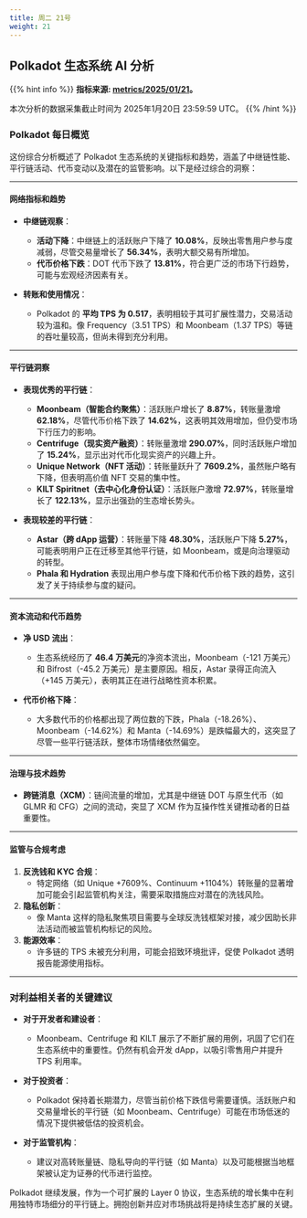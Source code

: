 ```yaml
---
title: 周二 21号
weight: 21
---
```


## **Polkadot 生态系统 AI 分析**
{{% hint info %}}
**指标来源: [metrics/2025/01/21](../../../../metrics/2025/01/21)。**

本次分析的数据采集截止时间为 2025年1月20日 23:59:59 UTC。
{{% /hint %}}

### Polkadot 每日概览

这份综合分析概述了 Polkadot 生态系统的关键指标和趋势，涵盖了中继链性能、平行链活动、代币变动以及潜在的监管影响。以下是经过综合的洞察：

---

#### 网络指标和趋势
- **中继链观察**：
  - **活动下降**：中继链上的活跃账户下降了 **10.08%**，反映出零售用户参与度减弱，尽管交易量增长了 **56.34%**，表明大额交易有所增加。
  - **代币价格下跌**：DOT 代币下跌了 **13.81%**，符合更广泛的市场下行趋势，可能与宏观经济因素有关。

- **转账和使用情况**：
  - Polkadot 的 **平均 TPS 为 0.517**，表明相较于其可扩展性潜力，交易活动较为温和。像 Frequency（3.51 TPS）和 Moonbeam（1.37 TPS）等链的吞吐量较高，但尚未得到充分利用。

---

#### 平行链洞察
- **表现优秀的平行链**：
  - **Moonbeam（智能合约聚焦）**：活跃账户增长了 **8.87%**，转账量激增 **62.18%**，尽管代币价格下跌了 **14.62%**，这表明其效用增加，但仍受市场下行压力的影响。
  - **Centrifuge（现实资产融资）**：转账量激增 **290.07%**，同时活跃账户增加了 **15.24%**，显示出对代币化现实资产的兴趣上升。
  - **Unique Network（NFT 活动）**：转账量跃升了 **7609.2%**，虽然账户略有下降，但表明高价值 NFT 交易的集中性。
  - **KILT Spiritnet（去中心化身份认证）**：活跃账户激增 **72.97%**，转账量增长了 **122.13%**，显示出强劲的生态增长势头。

- **表现较差的平行链**：
  - **Astar（跨 dApp 运营）**：转账量下降 **48.30%**，活跃账户下降 **5.27%**，可能表明用户正在迁移至其他平行链，如 Moonbeam，或是向治理驱动的转型。
  - **Phala 和 Hydration** 表现出用户参与度下降和代币价格下跌的趋势，这引发了关于持续参与度的疑问。

---

#### 资本流动和代币趋势
- **净 USD 流出**：
  - 生态系统经历了 **46.4 万美元**的净资本流出，Moonbeam（-121 万美元）和 Bifrost（-45.2 万美元）是主要原因。相反，Astar 录得正向流入（+145 万美元），表明其正在进行战略性资本积累。

- **代币价格下降**：
  - 大多数代币的价格都出现了两位数的下跌，Phala（-18.26%）、Moonbeam（-14.62%）和 Manta（-14.69%）是跌幅最大的，这突显了尽管一些平行链活跃，整体市场情绪依然偏空。

---

#### 治理与技术趋势
- **跨链消息（XCM）**：链间流量的增加，尤其是中继链 DOT 与原生代币（如 GLMR 和 CFG）之间的流动，突显了 XCM 作为互操作性关键推动者的日益重要性。

---

#### 监管与合规考虑
1. **反洗钱和 KYC 合规**：
   - 特定网络（如 Unique +7609%、Continuum +1104%）转账量的显著增加可能会引起监管机构关注，需要采取措施应对潜在的洗钱风险。
2. **隐私创新**：
   - 像 Manta 这样的隐私聚焦项目需要与全球反洗钱框架对接，减少因助长非法活动而被监管机构标记的风险。
3. **能源效率**：
   - 许多链的 TPS 未被充分利用，可能会招致环境批评，促使 Polkadot 透明报告能源使用指标。

---

### 对利益相关者的关键建议

- **对于开发者和建设者**：
  - Moonbeam、Centrifuge 和 KILT 展示了不断扩展的用例，巩固了它们在生态系统中的重要性。仍然有机会开发 dApp，以吸引零售用户并提升 TPS 利用率。

- **对于投资者**：
  - Polkadot 保持着长期潜力，尽管当前价格下跌信号需要谨慎。活跃账户和交易量增长的平行链（如 Moonbeam、Centrifuge）可能在市场低迷的情况下提供被低估的投资机会。

- **对于监管机构**：
  - 建议对高转账量链、隐私导向的平行链（如 Manta）以及可能根据当地框架被认定为证券的代币进行监控。

Polkadot 继续发展，作为一个可扩展的 Layer 0 协议，生态系统的增长集中在利用独特市场细分的平行链上。拥抱创新并应对市场挑战将是持续生态扩展的关键。
